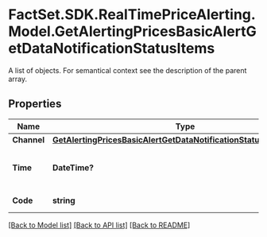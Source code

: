 # FactSet.SDK.RealTimePriceAlerting.Model.GetAlertingPricesBasicAlertGetDataNotificationStatusItems
A list of objects. For semantical context see the description of the parent array.

## Properties

Name | Type | Description | Notes
------------ | ------------- | ------------- | -------------
**Channel** | [**GetAlertingPricesBasicAlertGetDataNotificationStatusItemsChannel**](GetAlertingPricesBasicAlertGetDataNotificationStatusItemsChannel.md) |  | [optional] 
**Time** | **DateTime?** | Date and time of the most recent change. | [optional] 
**Code** | **string** | Code of the status. | Value | Description | | - -- | - -- | | pending | Notification has not been processed. | | sent | Notification has been sent but delivery status is unknown. | | delivered | Notification has been delivered. | | error | Notification has not been delivered due to an error. | | rejected | Notification delivery has been rejected (possibly due to return mails being received for delivery address). |   | [optional] 

[[Back to Model list]](../README.md#documentation-for-models) [[Back to API list]](../README.md#documentation-for-api-endpoints) [[Back to README]](../README.md)


